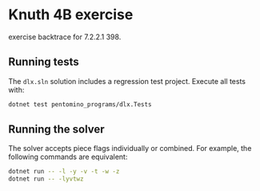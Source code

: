 # Knuth 4B exercise

exercise backtrace for 7.2.2.1 398.

## Running tests

The `dlx.sln` solution includes a regression test project. Execute all tests
with:

```bash
dotnet test pentomino_programs/dlx.Tests
```

## Running the solver

The solver accepts piece flags individually or combined. For example, the
following commands are equivalent:

```bash
dotnet run -- -l -y -v -t -w -z
dotnet run -- -lyvtwz
```
